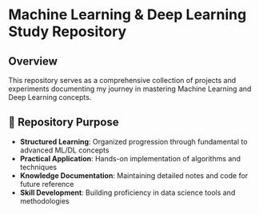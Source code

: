 # Machine Learning & Deep Learning Study Repository

## Overview

This repository serves as a comprehensive collection of projects and experiments documenting my journey in mastering Machine Learning and Deep Learning concepts.

## 🎯 Repository Purpose

- **Structured Learning**: Organized progression through fundamental to advanced ML/DL concepts
- **Practical Application**: Hands-on implementation of algorithms and techniques  
- **Knowledge Documentation**: Maintaining detailed notes and code for future reference
- **Skill Development**: Building proficiency in data science tools and methodologies
